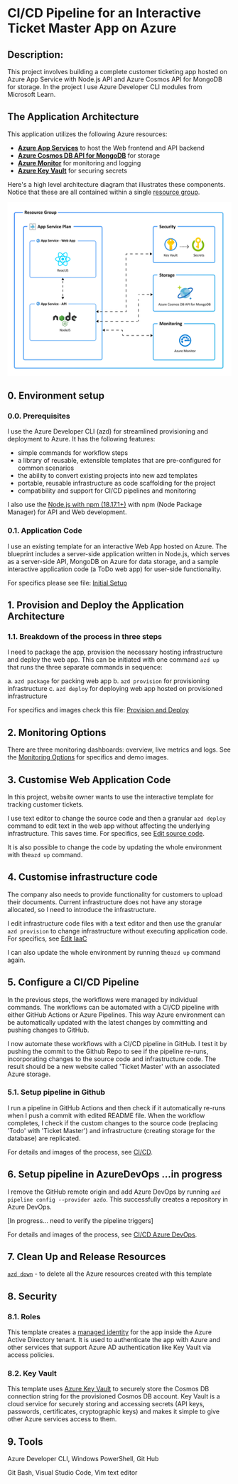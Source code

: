 # CI/CD Pipeline for an Interactive Ticket Master App on Azure

## Description: 
This project involves building a complete customer ticketing app hosted on Azure App Service with Node.js API and Azure Cosmos API for MongoDB for storage. In the project I use Azure Developer CLI modules from Microsoft Learn.


## The Application Architecture

This application utilizes the following Azure resources:

- [**Azure App Services**](https://docs.microsoft.com/azure/app-service/) to host the Web frontend and API backend
- [**Azure Cosmos DB API for MongoDB**](https://docs.microsoft.com/azure/cosmos-db/mongodb/mongodb-introduction) for storage
- [**Azure Monitor**](https://docs.microsoft.com/azure/azure-monitor/) for monitoring and logging
- [**Azure Key Vault**](https://docs.microsoft.com/azure/key-vault/) for securing secrets

Here's a high level architecture diagram that illustrates these components. Notice that these are all contained within a single [resource group](https://docs.microsoft.com/azure/azure-resource-manager/management/manage-resource-groups-portal).

!["Application architecture diagram"](assets/resources.png)


## 0. Environment setup
### 0.0. Prerequisites

I use the Azure Developer CLI (azd) for streamlined provisioning and deployment to Azure. It has the following features: 

- simple commands for workflow steps
- a library of reusable, extensible templates that are pre-configured for common scenarios
- the ability to convert existing projects into new azd templates
- portable, reusable infrastructure as code scaffolding for the project
- compatibility and support for CI/CD pipelines and monitoring

I also use the [Node.js with npm (18.17.1+)](https://nodejs.org/) with npm (Node Package Manager) for API and Web development.


### 0.1. Application Code

I use an existing template for an interactive Web App hosted on Azure. The blueprint includes a server-side application written in Node.js, which serves as a server-side API, MongoDB on Azure for data storage, and a sample interactive application code (a ToDo web app) for user-side functionality. 

For specifics please see file: [Initial Setup](0_env_setup.ipynb)


## 1. Provision and Deploy the Application Architecture

### 1.1. Breakdown of the process in three steps

I need to package the app, provision the necessary hosting infrastructure and deploy the web app. This can be initiated with one command `azd up` that runs the three separate commands in sequence:

a. `azd package` for packing web app 
b. `azd provision` for provisioning infrastructure
c. `azd deploy` for deploying web app hosted on provisioned infrastructure

For specifics and images check this file: [Provision and Deploy](1_node_app_deploy.ipynb)


## 2. Monitoring Options

There are three monitoring dashboards: overview, live metrics and logs. See the [Monitoring Options](2_monitoring_options.ipynb) for specifics and demo images.

## 3. Customise Web Application Code 
In this project, website owner wants to use the interactive template for tracking customer tickets.

I use text editor to change the source code and then a granular `azd deploy` command to edit text in the web app without affecting the underlying infrastructure. This saves time. For specifics, see [Edit source code](3_customise_source_code.ipynb).

It is also possible to change the code by updating the whole environment with the`azd up` command.


## 4. Customise infrastructure code 

The company also needs to provide functionality for customers to upload their documents. Current infrastructure does not have any storage allocated, so I need to introduce the infrastructure. 

I edit infrastructure code files with a text editor and then use the granular `azd provision` to change infrastructure without executing application code. For specifics, see [Edit IaaC](4_customise_infrastructure.ipynb)  

I can also update the whole environment by running the`azd up` command again.

## 5. Configure a CI/CD Pipeline

In the previous steps, the workflows were managed by individual commands. The workflows can be automated with a CI/CD pipeline with either GitHub Actions or Azure Pipelines. This way Azure environment can be automatically updated with the latest changes by committing and pushing changes to GitHub.

I now automate these workflows with a CI/CD pipeline in GitHub. I test it by pushing the commit to the Github Repo to see if the pipeline re-runs, incorporating changes to the source code and infrastructure code. The result should be a new website called 'Ticket Master' with an associated Azure storage.

### 5.1. Setup pipeline in Github

I run a pipeline in GitHub Actions and then check if it automatically re-runs when I push a commit with edited README file. When the workflow completes, I check if the custom changes to the source code (replacing 'Todo' with 'Ticket Master') and infrastructure (creating storage for the database) are replicated.   

For details and images of the process, see [CI/CD](5_cicd_github.ipynb).

## 6. Setup pipeline in AzureDevOps ...in progress

I remove the GitHub remote origin and add Azure DevOps by running `azd pipeline config --provider azdo`. This successfully creates a repository in Azure DevOps. 

[In progress... need to verify the pipeline triggers] 

For details and images of the process, see [CI/CD Azure DevOps](6_cicd_azure.ipynb).


## 7. Clean Up and Release Resources

[`azd down`](https://learn.microsoft.com/azure/developer/azure-developer-cli/reference#azd-down) - to delete all the Azure resources created with this template 

## 8. Security

### 8.1. Roles

This template creates a [managed identity](https://docs.microsoft.com/azure/active-directory/managed-identities-azure-resources/overview) for the app inside the Azure Active Directory tenant. It is used to authenticate the  app with Azure and other services that support Azure AD authentication like Key Vault via access policies. 

### 8.2. Key Vault

This template uses [Azure Key Vault](https://docs.microsoft.com/azure/key-vault/general/overview) to securely store the Cosmos DB connection string for the provisioned Cosmos DB account. Key Vault is a cloud service for securely storing and accessing secrets (API keys, passwords, certificates, cryptographic keys) and makes it simple to give other Azure services access to them. 

## 9. Tools

Azure Developer CLI, Windows PowerShell, Git Hub

Git Bash, Visual Studio Code, Vim text editor 
